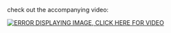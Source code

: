 check out the accompanying video:

[![ERROR DISPLAYING IMAGE, CLICK HERE FOR VIDEO](https://img.youtube.com/vi/lM9afcTmGDs/0.jpg)](https://www.youtube.com/watch?v=lM9afcTmGDs)
